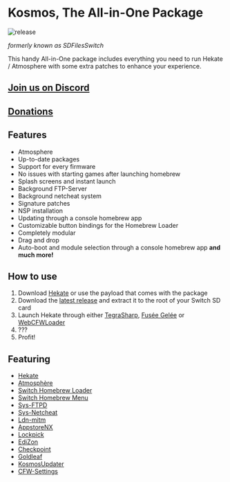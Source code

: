 Kosmos, The All-in-One Package
===========================
![release](https://cdn.discordapp.com/attachments/507697244955213825/524325588593279005/KosmosBanner1.png)

*formerly known as SDFilesSwitch*

This handy All-in-One package includes everything you need to run Hekate / Atmosphere with some extra patches to enhance your experience.

## [Join us on Discord](https://discord.gg/qbRAuy7)
## [Donations](https://www.patreon.com/atlasnx)

## Features
* Atmosphere
* Up-to-date packages
* Support for every firmware
* No issues with starting games after launching homebrew
* Splash screens and instant launch
* Background FTP-Server
* Background netcheat system
* Signature patches
* NSP installation
* Updating through a console homebrew app
* Customizable button bindings for the Homebrew Loader
* Completely modular
* Drag and drop
* Auto-boot and module selection through a console homebrew app
**and much more!**


## How to use
1. Download [Hekate](https://github.com/CTCaer/hekate/releases) or use the payload that comes with the package
2. Download the [latest release](https://github.com/AtlasNX/Kosmos/releases) and extract it to the root of your Switch SD card
3. Launch Hekate through either [TegraSharp](https://github.com/simontime/TegraSharp/releases), [Fusée Gelée](https://github.com/reswitched/fusee-launcher) or [WebCFWLoader](https://elijahzawesome.github.io/web-cfw-loader/)
4. ???
5. Profit!

## Featuring
* [Hekate](https://github.com/CTCaer/hekate)
* [Atmosphère](https://github.com/Atmosphere-NX/Atmosphere)
* [Switch Homebrew Loader](https://github.com/switchbrew/nx-hbloader)
* [Switch Homebrew Menu](https://github.com/switchbrew/nx-hbmenu)
* [Sys-FTPD](https://github.com/jakibaki/sys-ftpd)
* [Sys-Netcheat](https://github.com/jakibaki/sys-netcheat)
* [Ldn-mitm](https://github.com/spacemeowx2/ldn_mitm)
* [AppstoreNX](https://github.com/vgmoose/appstorenx)
* [Lockpick](https://github.com/shchmue/Lockpick)
* [EdiZon](https://github.com/thomasnet-mc/EdiZon)
* [Checkpoint](https://github.com/BernardoGiordano/Checkpoint)
* [Goldleaf](https://github.com/XorTroll/Goldleaf)
* [KosmosUpdater](https://github.com/StevenMattera/SDFilesUpdater)
* [CFW-Settings](https://github.com/AtlasNX/CFW-Settings)
